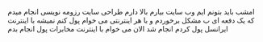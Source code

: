 امشب باید بتونم ایم وب سایت بیارم بالا
دارم طراحی سایت رزومه نویسی انجام میدم که یک دفعه ای ب مشکل برخوردم و با هر اینترنتی می خوام پول کنم نمیشه 
با اینترنت ایرانسل پول کردم انجام شد الان می خوام با اینترنت مخابرات پول انجام بدم
